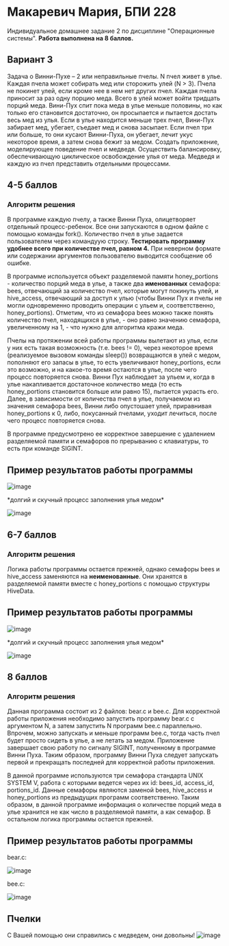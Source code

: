 # Макаревич Мария, БПИ 228
Индивидуальное домашнее задание 2 по дисциплине "Операционные системы".
**Работа выполнена на 8 баллов.**
## Вариант 3
Задача о Винни-Пухе – 2 или неправильные пчелы. N пчел живет в улье. Каждая пчела может собирать мед или сторожить улей (N > 3). Пчела не покинет улей, если кроме нее в нем нет других пчел. Каждая пчела приносит за раз одну порцию меда. Всего в улей может войти тридцать порций меда. Вини-Пух спит пока меда в улье меньше половины, но как только его становится достаточно, он просыпается и пытается достать весь мед из улья. Если в улье находится меньше трех пчел, Вини-Пух забирает мед, убегает, съедает мед и снова засыпает. Если пчел три или больше, то они кусают Винни-Пуха, он убегает, лечит укус некоторое время, а затем снова бежит за медом. Создать приложение, моделирующее поведение пчел и медведя. Осуществить балансировку, обеспечивающую циклическое освобождение улья от меда. Медведя и каждую из пчел представить отдельными процессами.
## 4-5 баллов
### Алгоритм решения
В программе каждую пчелу, а также Винни Пуха, олицетворяет отдельный процесс-ребенок. Все они запускаются в одном файле с помощью команды fork(). Количество пчел в улье задается пользователем через командуую строку. **Тестировать программу удобнее всего при количестве пчел, равном 4.** При неверном формате или содержании аргументов пользователю выводится сообщение об ошибке.

В программе используется объект разделяемой памяти honey_portions - количество порций меда в улье, а также два **именованных** семафора: bees, отвечающий за количество пчел, которые могут покинуть улей, и hive_access, отвечающий за доступ к улью (чтобы Винни Пух и пчелы не могли одновременно проводить операции с ульем и, соответственно, honey_portions). Отметим, что из семафора bees можно также понять количество пчел, находящихся в улье, - оно равно значению семафора, увеличенному на 1, - что нужно для алгоритма кражи меда.

Пчелы на протяжении всей работы программы вылетают из улья, если у них есть такая возможность (т.е. bees != 0), через некоторое время (реализуемое вызовом команды sleep()) возвращаются в улей с медом, пополняют его запасы в улье, то есть увеличивают honey_portions, если это возможно, и на какое-то время остаются в улье, после чего процесс повторяется снова. Винни Пух наблюдает за ульем и, когда в улье накапливается достаточное количество меда (то есть honey_portions становится больше или равно 15), пытается украсть его. Далее, в зависимости от количества пчел в улье, получаемом из значения семафора bees, Винни либо опустошает улей, приравнивая honey_portions к 0, либо, покусанный пчелами, уходит лечиться, после чего процесс повторяется снова.

В программе предусмотрено ее корректное завершение с удалением разделяемой памяти и семафоров по прерыванию с клавиатуры, то есть при команде SIGINT.

## Пример результатов работы программы
![image](https://github.com/programmer-owl/OS-IHW2/assets/131264233/c59021ea-fd92-4a3a-bd5d-bef783b17e62)

\*долгий и скучный процесс заполнения улья медом*

![image](https://github.com/programmer-owl/OS-IHW2/assets/131264233/fbb5f4b7-fd8c-4b38-ba03-c8091cb1b228)
## 6-7 баллов
### Алгоритм решения
Логика работы программы остается прежней, однако семафоры bees и hive_access заменяются на **неименованные**. Они хранятся в разделяемой памяти вместе с honey_portions с помощью структуры HiveData.
## Пример результатов работы программы
![image](https://github.com/programmer-owl/OS-IHW2/assets/131264233/b4fc0d09-eb5b-4018-b945-49d2b556f338)

\*долгий и скучный процесс заполнения улья медом*

![image](https://github.com/programmer-owl/OS-IHW2/assets/131264233/6fa67986-b50e-4504-b490-28179bce4a2c)
## 8 баллов
### Алгоритм решения
Данная программа состоит из 2 файлов: bear.c и bee.c. Для корректной работы приложения необходимо запустить программу bear.c с аргументом N, а затем запустить N программ bee.c параллельно. Впрочем, можно запускать и меньше программ bee.c, тогда часть пчел будет просто сидеть в улье, а не летать за медом. Приложение завершает свою работу по сигналу SIGINT, полученному в программе Винни Пуха. Таким образом, программу Винни Пуха следует запускать первой и прекращать последней для корректной работы приложения.

В данной программе используются три семафора стандарта UNIX SYSTEM V, работа с которыми ведется через их id: bees_id, access_id, portions_id. Данные семафоры являются заменой bees, hive_access и honey_portions из предыдущих программ соответственно. Таким образом, в данной программе информация о количестве порций меда в улье хранится не как число в разделяемой памяти, а как семафор. В остальном логика программы остается прежней.
## Пример результатов работы программы
bear.c:

![image](https://github.com/programmer-owl/OS-IHW2/assets/131264233/3b51412e-8aea-4681-9bec-0bc9c0322336)

bee.c:

![image](https://github.com/programmer-owl/OS-IHW2/assets/131264233/d59e38f5-ffba-438f-ab60-67ca2d213f4e)

## Пчелки
С Вашей помощью они справились с медведем, они довольны!
![image](https://github.com/programmer-owl/OS-IHW2/assets/131264233/82ce6039-5309-4e7c-9f84-360767ed4e21)

